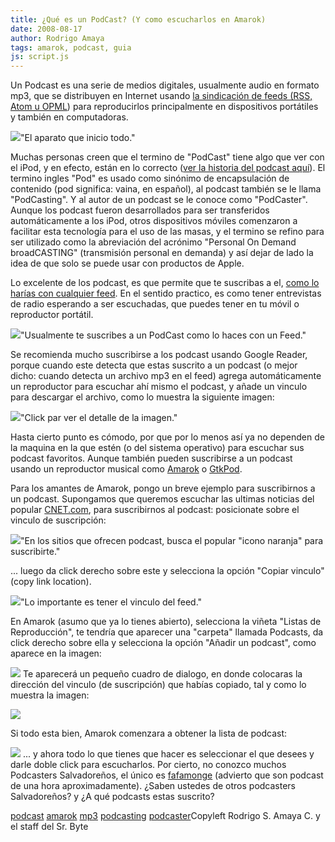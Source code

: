 ```yaml
---
title: ¿Qué es un PodCast? (Y como escucharlos en Amarok)
date: 2008-08-17
author: Rodrigo Amaya
tags: amarok, podcast, guia
js: script.js
---
```


Un Podcast es una serie
      de medios digitales, usualmente audio en formato mp3, que se distribuyen en Internet usando
      [la sindicación de feeds (RSS, Atom u OPML](http://www.srbyte.com/2008/03/que-es-el-rss-feed-rssatomxmlsyndicatio.html)) para reproducirlos principalmente en
      dispositivos portátiles y también en computadoras.

[![](http://2.bp.blogspot.com/_ayvorITawE4/SKmiMe_973I/AAAAAAAABFk/v2JtZuKoVdA/s320/podcast.png)](http://2.bp.blogspot.com/_ayvorITawE4/SKmiMe_973I/AAAAAAAABFk/v2JtZuKoVdA/s1600-h/podcast.png)"El aparato que inicio
      todo."

Muchas personas creen que el termino de "PodCast" tiene algo que ver con el iPod, y en efecto, están en lo
      correcto ([ver la historia del podcast aquí](http://en.wikipedia.org/wiki/History_of_podcasting)). El termino ingles "Pod" es usado como sinónimo de encapsulación de contenido (pod
      significa: vaina, en español), al podcast también se le llama "PodCasting". Y al autor de un podcast se le conoce como "PodCaster". Aunque los podcast fueron desarrollados
      para ser transferidos automáticamente a los iPod, otros dispositivos móviles comenzaron a
      facilitar esta tecnología para el uso de las masas, y el termino se refino para ser utilizado
      como la abreviación del acrónimo "Personal
      On
      Demand broadCASTING"
      (transmisión personal en demanda) y así dejar de lado la idea de que solo se puede usar con
      productos de Apple.

Lo excelente
      de los podcast, es que permite que te suscribas a el, [como lo harías con cualquier feed](http://www.srbyte.com/2008/03/que-es-el-rss-feed-rssatomxmlsyndicatio.html). En el sentido practico, es como tener entrevistas de
      radio esperando a ser escuchadas, que puedes tener en tu móvil o reproductor portátil.

[![](http://1.bp.blogspot.com/_ayvorITawE4/SKmiMB3hjSI/AAAAAAAABFc/9W62Y9wiBFQ/s320/Podcast_CTAP_small.jpg)](http://1.bp.blogspot.com/_ayvorITawE4/SKmiMB3hjSI/AAAAAAAABFc/9W62Y9wiBFQ/s1600-h/Podcast_CTAP_small.jpg)"Usualmente te suscribes a
      un PodCast como lo haces con un Feed."

Se
      recomienda mucho suscribirse a los podcast usando Google Reader, porque cuando este detecta
      que estas suscrito a un podcast (o mejor dicho: cuando detecta un archivo mp3 en el feed)
      agrega automáticamente un reproductor para escuchar ahí mismo el podcast, y añade un vinculo
      para descargar el archivo, como lo muestra la siguiente imagen:

[![](http://2.bp.blogspot.com/_ayvorITawE4/SKkIEyUfUVI/AAAAAAAABFE/d2LYYqVjKmA/s320/screencast.png)](http://2.bp.blogspot.com/_ayvorITawE4/SKkIEyUfUVI/AAAAAAAABFE/d2LYYqVjKmA/s1600-h/screencast.png)"Click par ver el detalle de
      la imagen."

Hasta cierto punto es cómodo, por
      que por lo menos así ya no dependen de la maquina en la que estén (o del sistema operativo)
      para escuchar sus podcast favoritos. Aunque también pueden suscribirse a un podcast usando un
      reproductor musical como [Amarok](http://www.srbyte.com/2007/03/amarok-rocks.html) o [GtkPod](http://www.gtkpod.org/).

Para los amantes de Amarok, pongo un breve ejemplo para
      suscribirnos a un podcast.
Supongamos que queremos escuchar las
      ultimas noticias del popular [CNET.com](http://news.cnet.com/daily-podcast/?tag=cnetfd.pdcst), para
      suscribirnos al podcast: posicionate sobre el vinculo de suscripción:

[![](http://2.bp.blogspot.com/_ayvorITawE4/SKmjO1fTFmI/AAAAAAAABFs/qvYhqZxJT04/s320/news.cnet.png)](http://2.bp.blogspot.com/_ayvorITawE4/SKmjO1fTFmI/AAAAAAAABFs/qvYhqZxJT04/s1600-h/news.cnet.png)"En los sitios que ofrecen
      podcast, busca el popular "icono naranja" para
      suscribirte."

... luego da click derecho
      sobre este y selecciona la opción "Copiar vinculo" (copy link location).

[![](http://2.bp.blogspot.com/_ayvorITawE4/SKmjPACuGWI/AAAAAAAABF0/829EiXDXTK4/s320/copylinklocation.png)](http://2.bp.blogspot.com/_ayvorITawE4/SKmjPACuGWI/AAAAAAAABF0/829EiXDXTK4/s1600-h/copylinklocation.png)"Lo importante es tener el
      vinculo del feed."

En Amarok (asumo que ya lo
      tienes abierto), selecciona la viñeta "Listas de Reproducción", te tendría que aparecer una
      "carpeta" llamada Podcasts, da click derecho sobre ella y selecciona la opción "Añadir un
      podcast", como aparece en la imagen:

[![](http://3.bp.blogspot.com/_ayvorITawE4/SKmjPeYy-mI/AAAAAAAABF8/ofdrh00TeyM/s320/amarok.addpodcast.png)](http://3.bp.blogspot.com/_ayvorITawE4/SKmjPeYy-mI/AAAAAAAABF8/ofdrh00TeyM/s1600-h/amarok.addpodcast.png)
Te
      aparecerá un pequeño cuadro de dialogo, en donde colocaras la dirección del vinculo (de
      suscripción) que habías copiado, tal y como lo muestra la imagen:

[![](http://1.bp.blogspot.com/_ayvorITawE4/SKmjPeJwjcI/AAAAAAAABGE/hzhlsEKnQT4/s320/amarok.podcasturl.png)](http://1.bp.blogspot.com/_ayvorITawE4/SKmjPeJwjcI/AAAAAAAABGE/hzhlsEKnQT4/s1600-h/amarok.podcasturl.png)

Si todo esta bien, Amarok comenzara a obtener la lista de podcast:

[![](http://2.bp.blogspot.com/_ayvorITawE4/SKmjPgO4zII/AAAAAAAABGM/rsrgkN8Pg2k/s320/amarok.podcastscnetagregado.png)](http://2.bp.blogspot.com/_ayvorITawE4/SKmjPgO4zII/AAAAAAAABGM/rsrgkN8Pg2k/s1600-h/amarok.podcastscnetagregado.png)
... y
      ahora todo lo que tienes que hacer es seleccionar el que desees y darle doble click para
      escucharlos. Por cierto, no conozco muchos Podcasters Salvadoreños, el único es [fafamonge](http://www.fafamonge.com/category/podcast) (advierto que son
      podcast de una hora aproximadamente).
¿Saben ustedes de otros podcasters
      Salvadoreños? y ¿A qué podcasts estas suscrito?

[podcast](http://www.blogalaxia.com/tags/podcast) [amarok](http://www.blogalaxia.com/tags/amarok) [mp3](http://www.blogalaxia.com/tags/mp3) [podcasting](http://www.blogalaxia.com/tags/podcasting) [podcaster](http://www.blogalaxia.com/tags/podcaster)Copyleft Rodrigo S. Amaya C. y el staff del Sr.
      Byte